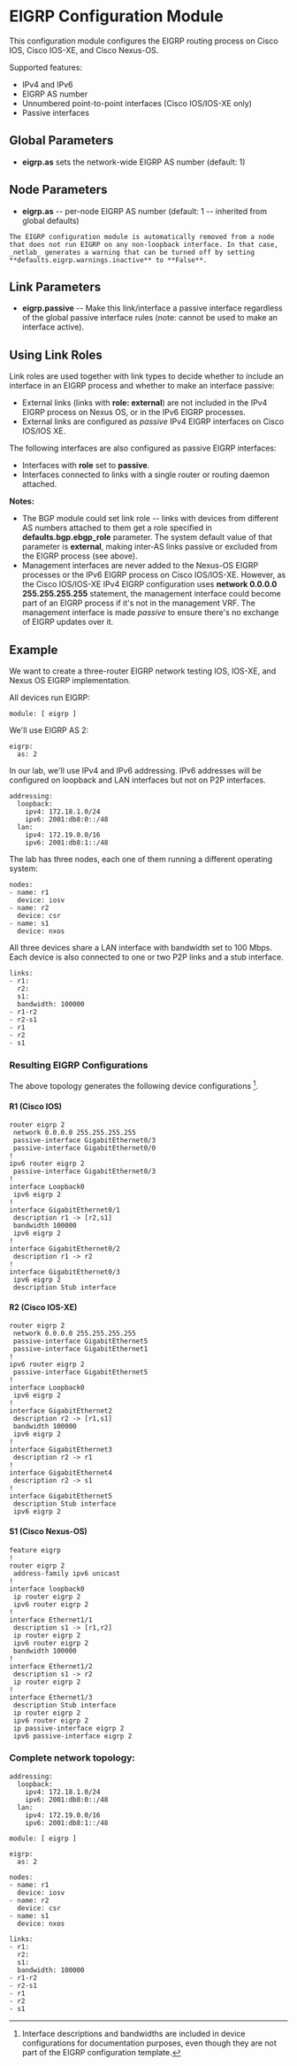 # EIGRP Configuration Module

This configuration module configures the EIGRP routing process on Cisco IOS, Cisco IOS-XE, and Cisco Nexus-OS.

Supported features:

* IPv4 and IPv6
* EIGRP AS number
* Unnumbered point-to-point interfaces (Cisco IOS/IOS-XE only)
* Passive interfaces

## Global Parameters

* **eigrp.as** sets the network-wide EIGRP AS number (default: 1)

## Node Parameters

* **eigrp.as** -- per-node EIGRP AS number (default: 1 -- inherited from global defaults)

```{tip}
The EIGRP configuration module is automatically removed from a node that does not run EIGRP on any non-loopback interface. In that case, _netlab_ generates a warning that can be turned off by setting **‌defaults.eigrp.warnings.inactive** to **‌False**.
```

## Link Parameters

* **eigrp.passive** -- Make this link/interface a passive interface regardless of the global passive interface rules (note: cannot be used to make an interface active).

## Using Link Roles

Link roles are used together with link types to decide whether to include an interface in an EIGRP process and whether to make an interface passive:

* External links (links with **role: external**) are not included in the IPv4 EIGRP process on Nexus OS, or in the IPv6 EIGRP processes.
* External links are configured as *passive* IPv4 EIGRP interfaces on Cisco IOS/IOS XE.

The following interfaces are also configured as passive EIGRP interfaces:

* Interfaces with **role** set to **passive**.
* Interfaces connected to links with a single router or routing daemon attached.

**Notes:** 

* The BGP module could set link role -- links with devices from different AS numbers attached to them get a role specified in **defaults.bgp.ebgp_role** parameter. The system default value of that parameter is **external**, making inter-AS links passive or excluded from the EIGRP process (see above).
* Management interfaces are never added to the Nexus-OS EIGRP processes or the IPv6 EIGRP process on Cisco IOS/IOS-XE. However, as the Cisco IOS/IOS-XE IPv4 EIGRP configuration uses **network 0.0.0.0 255.255.255.255** statement, the management interface could become part of an EIGRP process if it's not in the management VRF. The management interface is made *passive* to ensure there's no exchange of EIGRP updates over it.

## Example

We want to create a three-router EIGRP network testing IOS, IOS-XE, and Nexus OS EIGRP implementation.

All devices run EIGRP:

```
module: [ eigrp ]
```

We'll use EIGRP AS 2:

```
eigrp:
  as: 2
```

In our lab, we'll use IPv4 and IPv6 addressing. IPv6 addresses will be configured on loopback and LAN interfaces but not on P2P interfaces.

```
addressing:
  loopback:
    ipv4: 172.18.1.0/24
    ipv6: 2001:db8:0::/48
  lan:
    ipv4: 172.19.0.0/16
    ipv6: 2001:db8:1::/48
```

The lab has three nodes, each one of them running a different operating system:

```
nodes:
- name: r1
  device: iosv
- name: r2
  device: csr
- name: s1
  device: nxos
```

All three devices share a LAN interface with bandwidth set to 100 Mbps. Each device is also connected to one or two P2P links and a stub interface.

```
links:
- r1:
  r2:
  s1:
  bandwidth: 100000
- r1-r2
- r2-s1
- r1
- r2
- s1
```

### Resulting EIGRP Configurations

The above topology generates the following device configurations [^1].

[^1]: Interface descriptions and bandwidths are included in device configurations for documentation purposes, even though they are not part of the EIGRP configuration template.

#### R1 (Cisco IOS)

```
router eigrp 2
 network 0.0.0.0 255.255.255.255
 passive-interface GigabitEthernet0/3
 passive-interface GigabitEthernet0/0
!
ipv6 router eigrp 2
 passive-interface GigabitEthernet0/3
!
interface Loopback0
 ipv6 eigrp 2
!
interface GigabitEthernet0/1
 description r1 -> [r2,s1]
 bandwidth 100000
 ipv6 eigrp 2
!
interface GigabitEthernet0/2
 description r1 -> r2
!
interface GigabitEthernet0/3
 ipv6 eigrp 2
 description Stub interface
```

#### R2 (Cisco IOS-XE)

```
router eigrp 2
 network 0.0.0.0 255.255.255.255
 passive-interface GigabitEthernet5
 passive-interface GigabitEthernet1
!
ipv6 router eigrp 2
 passive-interface GigabitEthernet5
!
interface Loopback0
 ipv6 eigrp 2
!
interface GigabitEthernet2
 description r2 -> [r1,s1]
 bandwidth 100000
 ipv6 eigrp 2
!
interface GigabitEthernet3
 description r2 -> r1
!
interface GigabitEthernet4
 description r2 -> s1
!
interface GigabitEthernet5
 description Stub interface
 ipv6 eigrp 2
```

#### S1 (Cisco Nexus-OS)

```
feature eigrp
!
router eigrp 2
 address-family ipv6 unicast
!
interface loopback0
 ip router eigrp 2
 ipv6 router eigrp 2
!
interface Ethernet1/1
 description s1 -> [r1,r2]
 ip router eigrp 2
 ipv6 router eigrp 2
 bandwidth 100000
!
interface Ethernet1/2
 description s1 -> r2
 ip router eigrp 2
!
interface Ethernet1/3
 description Stub interface
 ip router eigrp 2
 ipv6 router eigrp 2
 ip passive-interface eigrp 2
 ipv6 passive-interface eigrp 2
```

### Complete network topology:

```
addressing:
  loopback:
    ipv4: 172.18.1.0/24
    ipv6: 2001:db8:0::/48
  lan:
    ipv4: 172.19.0.0/16
    ipv6: 2001:db8:1::/48

module: [ eigrp ]

eigrp:
  as: 2

nodes:
- name: r1
  device: iosv
- name: r2
  device: csr
- name: s1
  device: nxos

links:
- r1:
  r2:
  s1:
  bandwidth: 100000
- r1-r2
- r2-s1
- r1
- r2
- s1
```